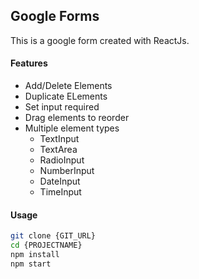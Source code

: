 ## Google Forms
This is a google form created with ReactJs.

#### Features
- Add/Delete Elements
- Duplicate ELements
- Set input required
- Drag elements to reorder
- Multiple element types
    - TextInput
    - TextArea
    - RadioInput
    - NumberInput
    - DateInput
    - TimeInput

#### Usage
```bash
git clone {GIT_URL}
cd {PROJECTNAME}
npm install
npm start
```